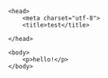 <html>

	<head>
		<meta charset="utf-8">
		<title>test</title>
		
	</head>

	<body>
		<p>hello!</p>
	</body>

</html>
